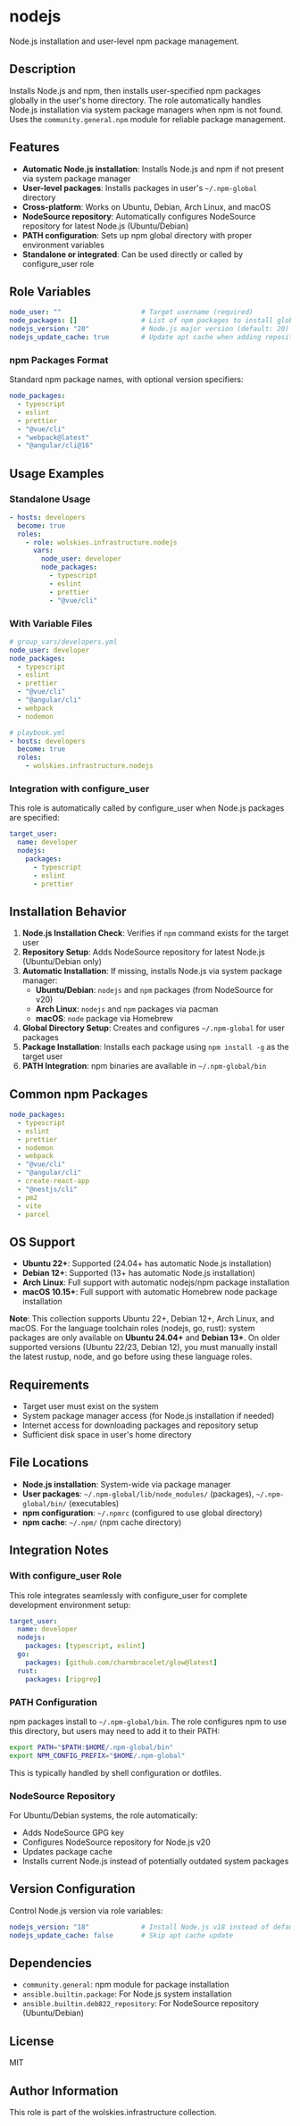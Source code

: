 # nodejs

Node.js installation and user-level npm package management.

## Description

Installs Node.js and npm, then installs user-specified npm packages globally in the user's home directory. The role automatically handles Node.js installation via system package managers when npm is not found. Uses the `community.general.npm` module for reliable package management.

## Features

- **Automatic Node.js installation**: Installs Node.js and npm if not present via system package manager
- **User-level packages**: Installs packages in user's `~/.npm-global` directory
- **Cross-platform**: Works on Ubuntu, Debian, Arch Linux, and macOS
- **NodeSource repository**: Automatically configures NodeSource repository for latest Node.js (Ubuntu/Debian)
- **PATH configuration**: Sets up npm global directory with proper environment variables
- **Standalone or integrated**: Can be used directly or called by configure_user role

## Role Variables

```yaml
node_user: ""                    # Target username (required)
node_packages: []                # List of npm packages to install globally (required)
nodejs_version: "20"             # Node.js major version (default: 20)
nodejs_update_cache: true        # Update apt cache when adding repository (default: true)
```

### npm Packages Format

Standard npm package names, with optional version specifiers:

```yaml
node_packages:
  - typescript
  - eslint
  - prettier
  - "@vue/cli"
  - "webpack@latest"
  - "@angular/cli@16"
```

## Usage Examples

### Standalone Usage

```yaml
- hosts: developers
  become: true
  roles:
    - role: wolskies.infrastructure.nodejs
      vars:
        node_user: developer
        node_packages:
          - typescript
          - eslint
          - prettier
          - "@vue/cli"
```

### With Variable Files

```yaml
# group_vars/developers.yml
node_user: developer
node_packages:
  - typescript
  - eslint
  - prettier
  - "@vue/cli"
  - "@angular/cli"
  - webpack
  - nodemon

# playbook.yml
- hosts: developers
  become: true
  roles:
    - wolskies.infrastructure.nodejs
```

### Integration with configure_user

This role is automatically called by configure_user when Node.js packages are specified:

```yaml
target_user:
  name: developer
  nodejs:
    packages:
      - typescript
      - eslint
      - prettier
```

## Installation Behavior

1. **Node.js Installation Check**: Verifies if `npm` command exists for the target user
2. **Repository Setup**: Adds NodeSource repository for latest Node.js (Ubuntu/Debian only)
3. **Automatic Installation**: If missing, installs Node.js via system package manager:
   - **Ubuntu/Debian**: `nodejs` and `npm` packages (from NodeSource for v20)
   - **Arch Linux**: `nodejs` and `npm` packages via pacman
   - **macOS**: `node` package via Homebrew
4. **Global Directory Setup**: Creates and configures `~/.npm-global` for user packages
5. **Package Installation**: Installs each package using `npm install -g` as the target user
6. **PATH Integration**: npm binaries are available in `~/.npm-global/bin`

## Common npm Packages

```yaml
node_packages:
  - typescript
  - eslint
  - prettier
  - nodemon
  - webpack
  - "@vue/cli"
  - "@angular/cli"
  - create-react-app
  - "@nestjs/cli"
  - pm2
  - vite
  - parcel
```

## OS Support

- **Ubuntu 22+**: Supported (24.04+ has automatic Node.js installation)
- **Debian 12+**: Supported (13+ has automatic Node.js installation)
- **Arch Linux**: Full support with automatic nodejs/npm package installation
- **macOS 10.15+**: Full support with automatic Homebrew node package installation

**Note**: This collection supports Ubuntu 22+, Debian 12+, Arch Linux, and macOS. For the language toolchain roles (nodejs, go, rust): system packages are only available on **Ubuntu 24.04+** and **Debian 13+**. On older supported versions (Ubuntu 22/23, Debian 12), you must manually install the latest rustup, node, and go before using these language roles.

## Requirements

- Target user must exist on the system
- System package manager access (for Node.js installation if needed)
- Internet access for downloading packages and repository setup
- Sufficient disk space in user's home directory

## File Locations

- **Node.js installation**: System-wide via package manager
- **User packages**: `~/.npm-global/lib/node_modules/` (packages), `~/.npm-global/bin/` (executables)
- **npm configuration**: `~/.npmrc` (configured to use global directory)
- **npm cache**: `~/.npm/` (npm cache directory)

## Integration Notes

### With configure_user Role
This role integrates seamlessly with configure_user for complete development environment setup:

```yaml
target_user:
  name: developer
  nodejs:
    packages: [typescript, eslint]
  go:
    packages: [github.com/charmbracelet/glow@latest]
  rust:
    packages: [ripgrep]
```

### PATH Configuration
npm packages install to `~/.npm-global/bin`. The role configures npm to use this directory, but users may need to add it to their PATH:

```bash
export PATH="$PATH:$HOME/.npm-global/bin"
export NPM_CONFIG_PREFIX="$HOME/.npm-global"
```

This is typically handled by shell configuration or dotfiles.

### NodeSource Repository
For Ubuntu/Debian systems, the role automatically:
- Adds NodeSource GPG key
- Configures NodeSource repository for Node.js v20
- Updates package cache
- Installs current Node.js instead of potentially outdated system packages

## Version Configuration

Control Node.js version via role variables:

```yaml
nodejs_version: "18"             # Install Node.js v18 instead of default v20
nodejs_update_cache: false       # Skip apt cache update
```

## Dependencies

- `community.general`: npm module for package installation
- `ansible.builtin.package`: For Node.js system installation
- `ansible.builtin.deb822_repository`: For NodeSource repository (Ubuntu/Debian)

## License

MIT

## Author Information

This role is part of the wolskies.infrastructure collection.
